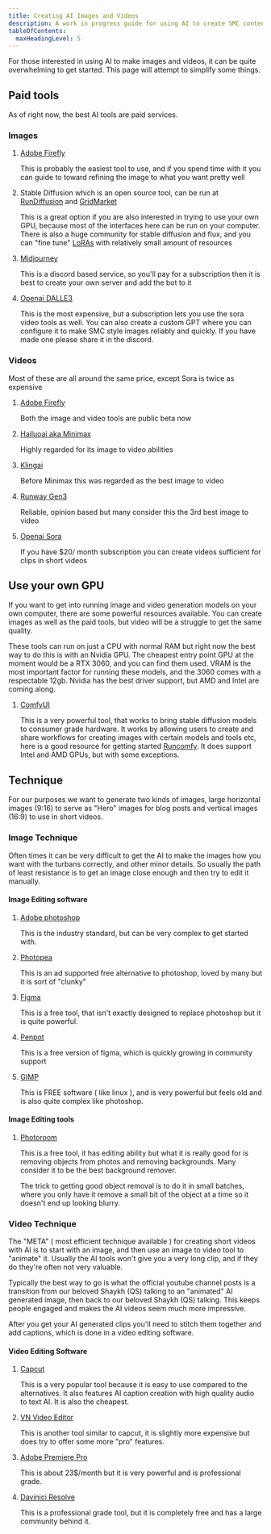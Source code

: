 ```yaml
---
title: Creating AI Images and Videos
description: A work in progress guide for using AI to create SMC content.
tableOfContents:
  maxHeadingLevel: 5
---
```


For those interested in using AI to make images and videos, it can be quite overwhelming to get started. This page will attempt to simplify some things.

## Paid tools

As of right now, the best AI tools are paid services.

### Images

1. [Adobe Firefly](https://firefly.adobe.com)

   This is probably the easiest tool to use, and if you spend time with it you can guide to toward refining the image to what you want pretty well

2. Stable Diffusion which is an open source tool, can be run at [RunDiffusion](https://rundiffusion.com) and [GridMarket](https://www.gridmarkets.com/ai-image-gen)

   This is a great option if you are also interested in trying to use your own GPU, because most of the interfaces here can be run on your computer. There is also a huge community for stable diffusion and flux, and you can "fine tune" [LoRAs](https://huggingface.co/docs/peft/main/en/conceptual_guides/lora) with relatively small amount of resources

3. [Midjourney](https://www.midjourney.com/home)

   This is a discord based service, so you'll pay for a subscription then it is best to create your own server and add the bot to it

4. [Openai DALLE3](https://openai.com/index/dall-e-3/)

   This is the most expensive, but a subscription lets you use the sora video tools as well. You can also create a custom GPT where you can configure it to make SMC style images reliably and quickly. If you have made one please share it in the discord.

### Videos

Most of these are all around the same price, except Sora is twice as expensive

1. [Adobe Firefly](https://firefly.adobe.com)

   Both the image and video tools are public beta now

2. [Hailuoai aka Minimax](https://hailuoai.video)

   Highly regarded for its image to video abilities

3. [Klingai](https://klingai.com/)

   Before Minimax this was regarded as the best image to video

4. [Runway Gen3](https://app.runwayml.com/login)

   Reliable, opinion based but many consider this the 3rd best image to video

5. [Openai Sora](https://openai.com/sora/)

   If you have $20/ month subscription you can create videos sufficient for clips in short videos

## Use your own GPU

If you want to get into running image and video generation models on your own computer, there are some powerful resources available. You can create images as well as the paid tools, but video will be a struggle to get the same quality.

These tools can run on just a CPU with normal RAM but right now the best way to do this is with an Nvidia GPU. The cheapest entry point GPU at the moment would be a RTX 3060, and you can find them used. VRAM is the most important factor for running these models, and the 3060 comes with a respectable 12gb. Nvidia has the best driver support, but AMD and Intel are coming along.

1. [ComfyUI](https://www.comfy.org/download)

   This is a very powerful tool, that works to bring stable diffusion models to consumer grade hardware. It works by allowing users to create and share workflows for creating images with certain models and tools etc, here is a good resource for getting started [Runcomfy](https://www.runcomfy.com). It does support Intel and AMD GPUs, but with some exceptions. 

## Technique

For our purposes we want to generate two kinds of images, large horizontal images (9:16) to serve as "Hero" images for blog posts and vertical images (16:9) to use in short videos.

### Image Technique

Often times it can be very difficult to get the AI to make the images how you want with the turbans correctly, and other minor details. So usually the path of least resistance is to get an image close enough and then try to edit it manually.

#### Image Editing software

1. [Adobe photoshop](https://www.adobe.com/products/photoshop.html)

   This is the industry standard, but can be very complex to get started with.

2. [Photopea](https://www.photopea.com)

   This is an ad supported free alternative to photoshop, loved by many but it is sort of "clunky"

3. [Figma](https://www.figma.com/login)

   This is a free tool, that isn't exactly designed to replace photoshop but it is quite powerful.

4. [Penpot](https://penpot.app/pricing)

   This is a free version of figma, which is quickly growing in community support

5. [GIMP](https://www.gimp.org)

   This is FREE software ( like linux ), and is very powerful but feels old and is also quite complex like photoshop.

#### Image Editing tools

1. [Photoroom](https://www.photoroom.com)

   This is a free tool, it has editing ability but what it is really good for is removing objects from photos and removing backgrounds. Many consider it to be the best background remover.

   The trick to getting good object removal is to do it in small batches, where you only have it remove a small bit of the object at a time so it doesn't end up looking blurry.

### Video Technique

The "META" ( most efficient technique available ) for creating short videos with AI is to start with an image, and then use an image to video tool to "animate" it. Usually the AI tools won't give you a very long clip, and if they do they're often not very valuable.

Typically the best way to go is what the official youtube channel posts is a transition from our beloved Shaykh (QS) talking to an "animated" AI generated image, then back to our beloved Shaykh (QS) talking. This keeps people engaged and makes the AI videos seem much more impressive.

After you get your AI generated clips you'll need to stitch them together and add captions, which is done in a video editing software.

#### Video Editing Software

1. [Capcut](https://www.capcut.com)

   This is a very popular tool because it is easy to use compared to the alternatives. It also features AI caption creation with high quality audio to text AI. It is also the cheapest.

2. [VN Video Editor](https://www.vlognow.me)

   This is another tool similar to capcut, it is slightly more expensive but does try to offer some more "pro" features.

3. [Adobe Premiere Pro](https://www.adobe.com/products/premiere.html)

   This is about 23$/month but it is very powerful and is professional grade.

4. [Davinici Resolve](https://www.blackmagicdesign.com/event/davinciresolvedownload)

   This is a professional grade tool, but it is completely free and has a large community behind it.
